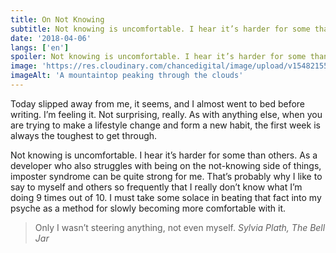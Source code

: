 ```yaml
---
title: On Not Knowing
subtitle: Not knowing is uncomfortable. I hear it’s harder for some than others.
date: '2018-04-06'
langs: ['en']
spoiler: Not knowing is uncomfortable. I hear it’s harder for some than others.
image: 'https://res.cloudinary.com/chancedigital/image/upload/v1548215582/chance.tech/images/ian-froome-362124-unsplash-1024x683.jpg'
imageAlt: 'A mountaintop peaking through the clouds'
---
```


Today slipped away from me, it seems, and I almost went to bed before writing. I’m feeling it. Not surprising, really. As with anything else, when you are trying to make a lifestyle change and form a new habit, the first week is always the toughest to get through.

Not knowing is uncomfortable. I hear it’s harder for some than others. As a developer who also struggles with being on the not-knowing side of things, imposter syndrome can be quite strong for me. That’s probably why I like to say to myself and others so frequently that I really don’t know what I’m doing 9 times out of 10. I must take some solace in beating that fact into my psyche as a method for slowly becoming more comfortable with it.

> Only I wasn’t steering anything, not even myself.
> <cite><span>Sylvia Plath, *The Bell Jar*</span></cite>
